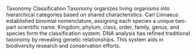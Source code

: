 Taxonomy Classification
Taxonomy organizes living organisms into hierarchical categories based on shared characteristics. Carl Linnaeus established binomial nomenclature, assigning each species a unique two-part scientific name. Kingdom, phylum, class, order, family, genus, and species form the classification system. DNA analysis has refined traditional taxonomy by revealing genetic relationships. This system aids in biodiversity research and conservation efforts.